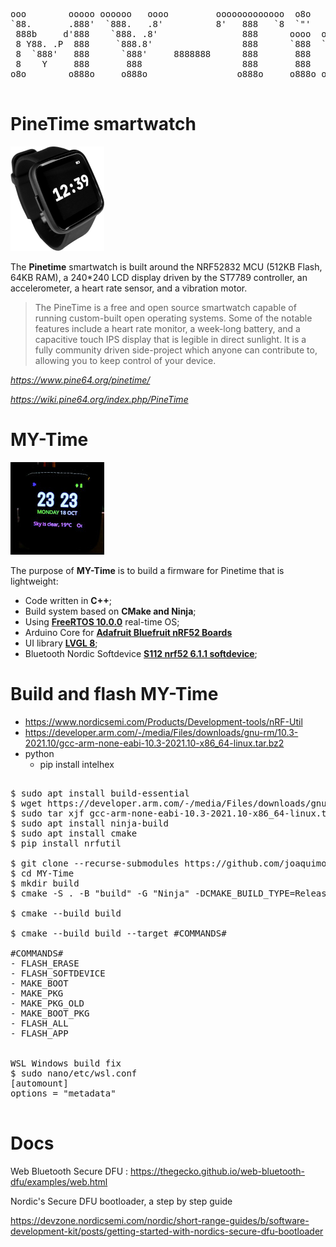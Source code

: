 
<pre>
ooo        ooooo oooooo   oooo         ooooooooooooo  o8o                              
`88.       .888'  `888.   .8'          8'   888   `8  `"'                              
 888b     d'888    `888. .8'                888      oooo  ooo. .oo.  .oo.    .ooooo.  
 8 Y88. .P  888     `888.8'                 888      `888  `888P"Y88bP"Y88b  d88' `88b 
 8  `888'   888      `888'     8888888      888       888   888   888   888  888ooo888 
 8    Y     888       888                   888       888   888   888   888  888    .o 
o8o        o888o     o888o                 o888o     o888o o888o o888o o888o `Y8bod8P' 
                                                                                        
</pre>

# PineTime smartwatch

<img src="images/pinetime_s.png" />

The **Pinetime** smartwatch is built around the NRF52832 MCU (512KB Flash, 64KB RAM), a 240*240 LCD display driven by the ST7789 controller, an accelerometer, a heart rate sensor, and a vibration motor.

> The PineTime is a free and open source smartwatch capable of running custom-built open operating systems. Some of the notable features include a heart rate monitor, a week-long battery, and a capacitive touch IPS display that is legible in direct sunlight. It is a fully community driven side-project which anyone can contribute to, allowing you to keep control of your device.

*https://www.pine64.org/pinetime/*

*https://wiki.pine64.org/index.php/PineTime*

MY-Time 
========================================
<img src="images/pinetime_cos.jpg" />

The purpose of **MY-Time** is to build a firmware for Pinetime that is lightweight:

 - Code written in **C++**;
 - Build system based on **CMake and Ninja**;
 - Using **[FreeRTOS 10.0.0](https://freertos.org)** real-time OS;
 - Arduino Core for **[Adafruit Bluefruit nRF52 Boards](https://github.com/adafruit/Adafruit_nRF52_Arduino)**
 - UI library **[LVGL 8](https://lvgl.io/)**;
 - Bluetooth Nordic Softdevice **[S112 nrf52 6.1.1 softdevice](https://www.nordicsemi.com/Products/Development-software/nRF5-SDK)**;


Build and flash MY-Time 
========================================
 - https://www.nordicsemi.com/Products/Development-tools/nRF-Util
 - https://developer.arm.com/-/media/Files/downloads/gnu-rm/10.3-2021.10/gcc-arm-none-eabi-10.3-2021.10-x86_64-linux.tar.bz2
 - python
   - pip install intelhex


<pre>

$ sudo apt install build-essential
$ wget https://developer.arm.com/-/media/Files/downloads/gnu-rm/10.3-2021.10/gcc-arm-none-eabi-10.3-2021.10-x86_64-linux.tar.bz2
$ sudo tar xjf gcc-arm-none-eabi-10.3-2021.10-x86_64-linux.tar.bz2 -C /usr/share
$ sudo apt install ninja-build
$ sudo apt install cmake
$ pip install nrfutil

$ git clone --recurse-submodules https://github.com/joaquimorg/MY-Time.git
$ cd MY-Time
$ mkdir build
$ cmake -S . -B "build" -G "Ninja" -DCMAKE_BUILD_TYPE=Release -DARM_NONE_EABI_TOOLCHAIN_PATH=/usr/share/gcc-arm-none-eabi-10.3-2021.10

$ cmake --build build

$ cmake --build build --target #COMMANDS#

#COMMANDS#
- FLASH_ERASE
- FLASH_SOFTDEVICE
- MAKE_BOOT
- MAKE_PKG
- MAKE_PKG_OLD
- MAKE_BOOT_PKG
- FLASH_ALL
- FLASH_APP


WSL Windows build fix
$ sudo nano/etc/wsl.conf
[automount]
options = "metadata"

</pre>

Docs
========================================

Web Bluetooth Secure DFU : https://thegecko.github.io/web-bluetooth-dfu/examples/web.html


Nordic's Secure DFU bootloader, a step by step guide

https://devzone.nordicsemi.com/nordic/short-range-guides/b/software-development-kit/posts/getting-started-with-nordics-secure-dfu-bootloader

